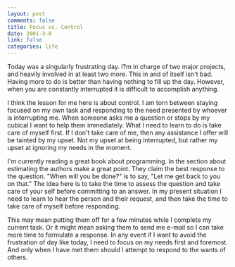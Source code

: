 ```yaml
--- 
layout: post
comments: false
title: Focus vs. Control
date: 2001-3-8
link: false
categories: life
---
```

Today was a singularly frustrating day.  I?m in charge of two major projects, and heavily involved in at least two more. This in and of itself isn't bad. Having more to do is better than having nothing to fill up the day. However, when you are constantly interrupted it is difficult to accomplish anything.

I think the lesson for me here is about control. I am torn between staying focused on my own task and responding to the need presented by whoever is interrupting me. When someone asks me a question or stops by my cubical I want to help them immediately. What I need to learn to do is take care of myself first. If I don't take care of me, then any assistance I offer will be tainted by my upset. Not my upset at being interrupted, but rather my upset at ignoring my needs in the moment.

I'm currently reading a great book about programming. In the section about estimating the authors make a great point. They claim the best response to the question. "When will you be done?" is to say, "Let me get back to you on that." The idea here is to take the time to assess the question and take care of your self before committing to an answer. In my present situation I need to learn to hear the person and their request, and then take the time to take care of myself before responding.

This may mean putting them off for a few minutes while I complete my current task. Or it might mean asking them to send me e-mail so I can take more time to formulate a response. In any event if I want to avoid the frustration of day like today, I need to focus on my needs first and foremost. And only when I have met them should I attempt to respond to the wants of others.
